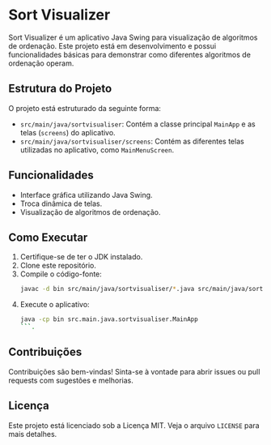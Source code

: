 # Sort Visualizer

Sort Visualizer é um aplicativo Java Swing para visualização de algoritmos de ordenação. Este projeto está em desenvolvimento e possui funcionalidades básicas para demonstrar como diferentes algoritmos de ordenação operam.

## Estrutura do Projeto

O projeto está estruturado da seguinte forma:
- `src/main/java/sortvisualiser`: Contém a classe principal `MainApp` e as telas (`screens`) do aplicativo.
- `src/main/java/sortvisualiser/screens`: Contém as diferentes telas utilizadas no aplicativo, como `MainMenuScreen`.

## Funcionalidades

- Interface gráfica utilizando Java Swing.
- Troca dinâmica de telas.
- Visualização de algoritmos de ordenação.

## Como Executar

1. Certifique-se de ter o JDK instalado.
2. Clone este repositório.
3. Compile o código-fonte:
    ```sh
    javac -d bin src/main/java/sortvisualiser/*.java src/main/java/sortvisualiser/screens/*.java
    ```
4. Execute o aplicativo:
    ```sh
    java -cp bin src.main.java.sortvisualiser.MainApp
    ```.

## Contribuições

Contribuições são bem-vindas! Sinta-se à vontade para abrir issues ou pull requests com sugestões e melhorias.

## Licença

Este projeto está licenciado sob a Licença MIT. Veja o arquivo `LICENSE` para mais detalhes.
```
